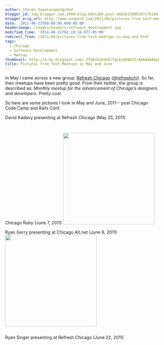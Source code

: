 ```yaml
---
author: Steven Suwatanapongched
blogger_id: tag:blogger.com,1999:blog-6841384.post-4892633009397276148
blogger_orig_url: http://www.sunpech.com/2011/06/pictures-from-tech-meetups-in-may-and.html
date: '2011-06-23T09:00:00.000-05:00'
headerimage: /images/headers/software_development.jpg
modified_time: '2014-08-21T02:19:18.877-05:00'
redirect_from: /2011/06/pictures-from-tech-meetups-in-may-and.html
tags:
  - Chicago
  - Software Development
  - Meetup
thumbnail: http://4.bp.blogspot.com/-ZTq8a5zkdh8/TgL6yQ66bZI/AAAAAAAApPc/v386yfypqi4/s600/2011-05-25+at+19-13-45.jpg
title: Pictures from Tech Meetups in May and June
---
```



In May I came across a new group: <a href="http://www.meetup.com/Refresh-Chicago/">Refresh Chicago</a> (<a href="https://twitter.com/#!/refreshchi">@refreshchi</a>). So far, their meetups have been pretty good. From their twitter, the group is described as: <i>Monthly meetup for the advancement of Chicago’s designers and developers</i>. Pretty cool.

So here are some pictures I took in May and June, 2011-- post Chicago Code Camp and Rails Conf.

David Kadavy presenting at Refresh Chicago (May 25, 2011)
<a href="http://4.bp.blogspot.com/-ZTq8a5zkdh8/TgL6yQ66bZI/AAAAAAAApPc/v386yfypqi4/s600/2011-05-25+at+19-13-45.jpg" alt="" ><img   border="0" src="http://4.bp.blogspot.com/-ZTq8a5zkdh8/TgL6yQ66bZI/AAAAAAAApPc/v386yfypqi4/s400/2011-05-25+at+19-13-45.jpg" alt=""   /></a>

<a href="http://2.bp.blogspot.com/-YgrCDRVpNUc/TgL6y7NZr9I/AAAAAAAApPk/GLf6CbVkM78/s600/2011-05-25+at+19-14-45.jpg" alt="" ><img   border="0" src="http://2.bp.blogspot.com/-YgrCDRVpNUc/TgL6y7NZr9I/AAAAAAAApPk/GLf6CbVkM78/s400/2011-05-25+at+19-14-45.jpg" alt=""   /></a>

<a href="http://2.bp.blogspot.com/-xlNWp04wiMM/TgL6zZOst8I/AAAAAAAApPw/w0_ho3Z6RyM/s600/2011-05-25+at+19-27-17.jpg" alt="" ><img   border="0" src="http://2.bp.blogspot.com/-xlNWp04wiMM/TgL6zZOst8I/AAAAAAAApPw/w0_ho3Z6RyM/s400/2011-05-25+at+19-27-17.jpg" alt=""   /></a>

Chicago Ruby (June 7, 2011)
<a href="http://3.bp.blogspot.com/-3gjD1CCORlc/TfvOg-BwocI/AAAAAAAApNc/eUwm18Cn7Mg/s600/IMG_20110607_184650.jpg" alt="" ><img   border="0" src="http://3.bp.blogspot.com/-3gjD1CCORlc/TfvOg-BwocI/AAAAAAAApNc/eUwm18Cn7Mg/s400/IMG_20110607_184650.jpg" alt="" height="300"  /></a>

Ryan Gerry presenting at Chicago Alt.net (June 8, 2011)
<a href="http://1.bp.blogspot.com/-Cbx8cDNo3dg/TfvOhBouosI/AAAAAAAApNk/W1jhGUiNjlU/s600/IMG_20110608_184027.jpg" alt="" ><img   border="0" src="http://1.bp.blogspot.com/-Cbx8cDNo3dg/TfvOhBouosI/AAAAAAAApNk/W1jhGUiNjlU/s400/IMG_20110608_184027.jpg" alt="" height="300"  /></a>

<a href="http://2.bp.blogspot.com/-vVVB9XkBSZs/TgL88U2PPXI/AAAAAAAApZE/D6NqPrwjqZ0/s600/IMG_0008.jpg" alt="" ><img   border="0" src="http://2.bp.blogspot.com/-vVVB9XkBSZs/TgL88U2PPXI/AAAAAAAApZE/D6NqPrwjqZ0/s400/IMG_0008.jpg" alt=""   /></a>

Ryan Singer presenting at Refresh Chicago (June 22, 2011)
<a href="http://2.bp.blogspot.com/-yn5SnFQdE9U/TgL89UTdxlI/AAAAAAAApZQ/ozxwNMj5R9k/s600/IMG_0009.jpg" alt="" ><img   border="0" src="http://2.bp.blogspot.com/-yn5SnFQdE9U/TgL89UTdxlI/AAAAAAAApZQ/ozxwNMj5R9k/s400/IMG_0009.jpg" alt=""   /></a>

<a href="http://4.bp.blogspot.com/-jkuLqxfDh_k/TgL89yUIEUI/AAAAAAAApZY/IFP3Al1Yb7s/s600/IMG_0012.jpg" alt="" ><img   border="0" src="http://4.bp.blogspot.com/-jkuLqxfDh_k/TgL89yUIEUI/AAAAAAAApZY/IFP3Al1Yb7s/s400/IMG_0012.jpg" alt=""   /></a>

<a href="http://2.bp.blogspot.com/-J57i0IkbbtU/TgL8-fgnA9I/AAAAAAAApZg/aP8BFz60_Og/s600/IMG_0015.jpg" alt="" ><img   border="0" src="http://2.bp.blogspot.com/-J57i0IkbbtU/TgL8-fgnA9I/AAAAAAAApZg/aP8BFz60_Og/s400/IMG_0015.jpg" alt=""   /></a>

<a href="http://1.bp.blogspot.com/-2dVae2DcMOM/TgL8_dDm2PI/AAAAAAAApZw/woHb4p6eziA/s600/IMG_0023.jpg" alt="" ><img   border="0" src="http://1.bp.blogspot.com/-2dVae2DcMOM/TgL8_dDm2PI/AAAAAAAApZw/woHb4p6eziA/s400/IMG_0023.jpg" alt=""   /></a>

<a href="http://3.bp.blogspot.com/-SrmZAeYWCwY/TgL8_zB4OxI/AAAAAAAApZ4/sJNxFJVoP4A/s600/IMG_0027.jpg" alt="" ><img   border="0" src="http://3.bp.blogspot.com/-SrmZAeYWCwY/TgL8_zB4OxI/AAAAAAAApZ4/sJNxFJVoP4A/s400/IMG_0027.jpg" alt=""   /></a>

<a href="http://3.bp.blogspot.com/-3IlEcBDeemg/TgL9AYHxwCI/AAAAAAAApaA/D2MouSxtIxQ/s600/IMG_0029.jpg" alt="" ><img   border="0" src="http://3.bp.blogspot.com/-3IlEcBDeemg/TgL9AYHxwCI/AAAAAAAApaA/D2MouSxtIxQ/s400/IMG_0029.jpg" alt=""   /></a>